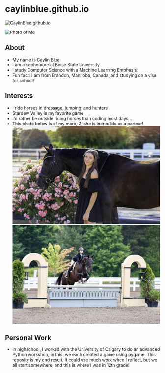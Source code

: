 # caylinblue.github.io

![CaylinBlue.github.io](https://caylinblue.github.io)

![Photo of Me](IMG_4150.JPG)

## About
- My name is Caylin Blue
- I am a sophomore at Boise State University
- I study Computer Science with a Machine Learning Emphasis
- Fun fact: I am from Brandon, Manitoba, Canada, and studying on a visa for school!
## Interests
- I ride horses in dressage, jumping, and hunters
- Stardew Valley is my favorite game
- I'd rather be outside riding horses than coding most days...
- This photo below is of my mare, Z, she is incredible as a partner!
![Photo of Z and I](Z_Me.JPG)
![Photo of Z jumping](Z_Jumpjng.jpg)
## Personal Work
- In highschool, I worked with the University of Calgary to do an advanced Python workshop, in this, we each created a game using pygame. This reposity is my end result. It could use much work when I reflect, but we all start somewhere, and this is where I was in 12th grade!
